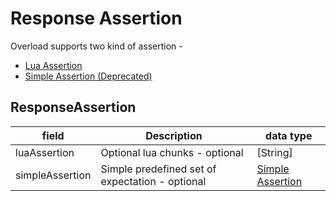 # Response Assertion
Overload supports two kind of assertion -
* [Lua Assertion](lua-assertion.md)
* [Simple Assertion (Deprecated)](simple-assertion.md)

## ResponseAssertion

| field           | Description                                     | data type                               |
|-----------------|-------------------------------------------------|-----------------------------------------|
| luaAssertion    | Optional lua chunks - optional                  | \[String\]                              |
 | simpleAssertion | Simple predefined set of expectation - optional | [Simple Assertion](simple-assertion.md) |
